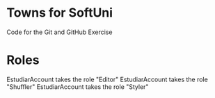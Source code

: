 # Towns for SoftUni
Code for the Git and GitHub Exercise


# Roles
EstudiarAccount takes the role "Editor"
EstudiarAccount takes the role "Shuffler"
EstudiarAccount takes the role "Styler"
